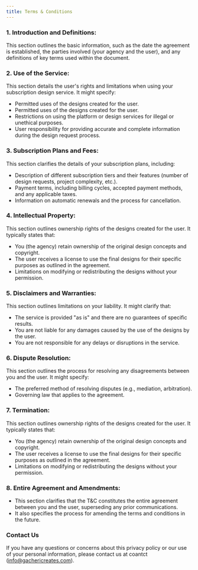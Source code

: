 ```yaml
---
title: Terms & Conditions
---
```


### 1. Introduction and Definitions:

This section outlines the basic information, such as the date the agreement is established, the parties involved (your agency and the user), and any definitions of key terms used within the document.

### 2. Use of the Service:

This section details the user's rights and limitations when using your subscription design service. It might specify:

- Permitted uses of the designs created for the user.
- Permitted uses of the designs created for the user.
- Restrictions on using the platform or design services for illegal or unethical purposes.
- User responsibility for providing accurate and complete information during the design request process.

### 3. Subscription Plans and Fees:

This section clarifies the details of your subscription plans, including:

- Description of different subscription tiers and their features (number of design requests, project complexity, etc.).
- Payment terms, including billing cycles, accepted payment methods, and any applicable taxes.
- Information on automatic renewals and the process for cancellation.

### 4. Intellectual Property:

This section outlines ownership rights of the designs created for the user. It typically states that:

- You (the agency) retain ownership of the original design concepts and copyright.
- The user receives a license to use the final designs for their specific purposes as outlined in the agreement.
- Limitations on modifying or redistributing the designs without your permission.

### 5. Disclaimers and Warranties:

This section outlines limitations on your liability. It might clarify that:

- The service is provided "as is" and there are no guarantees of specific results.
- You are not liable for any damages caused by the use of the designs by the user.
- You are not responsible for any delays or disruptions in the service.

### 6. Dispute Resolution:

This section outlines the process for resolving any disagreements between you and the user. It might specify:

- The preferred method of resolving disputes (e.g., mediation, arbitration).
- Governing law that applies to the agreement.

### 7. Termination:

This section outlines ownership rights of the designs created for the user. It typically states that:

- You (the agency) retain ownership of the original design concepts and copyright.
- The user receives a license to use the final designs for their specific purposes as outlined in the agreement.
- Limitations on modifying or redistributing the designs without your permission.

### 8. Entire Agreement and Amendments:

- This section clarifies that the T&C constitutes the entire agreement between you and the user, superseding any prior communications.
- It also specifies the process for amending the terms and conditions in the future.

### Contact Us

If you have any questions or concerns about this privacy policy or our use of your personal information, please contact us at coantct (info@gachericreates.com).
